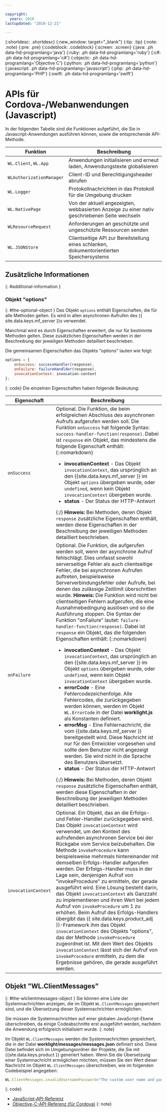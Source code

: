 ```yaml
---

copyright:
  years: 2018
lastupdated: "2018-12-21"

---
```


{:shortdesc: .shortdesc}
{:new_window: target="_blank"}
{:tip: .tip}
{:note: .note}
{:pre: .pre}
{:codeblock: .codeblock}
{:screen: .screen}
{:java: .ph data-hd-programlang='java'}
{:ruby: .ph data-hd-programlang='ruby'}
{:c#: .ph data-hd-programlang='c#'}
{:objectc: .ph data-hd-programlang='Objective C'}
{:python: .ph data-hd-programlang='python'}
{:javascript: .ph data-hd-programlang='javascript'}
{:php: .ph data-hd-programlang='PHP'}
{:swift: .ph data-hd-programlang='swift'}

# APIs für Cordova-/Webanwendungen (Javascript)

In der folgenden Tabelle sind die Funktionen aufgeführt, die Sie in Javascript-Anwendungen ausführen können, sowie die entsprechende API-Methode.

| Funktion | Beschreibung |
|----------|-------------|
| `WL.Client`, `WL.App` | Anwendungen initialisieren und erneut laden, Anwendungstexte globalisieren |
| `WLAuthorizationManager` | Client-ID und Berechtigungsheader abrufen |
| `WL.Logger` | Protokollnachrichten in das Protokoll für die Umgebung drucken |
| `WL.NativePage` | Von der aktuell angezeigten, webbasierten Anzeige zu einer nativ geschriebenen Seite wechseln |
| `WLResourceRequest` | Anforderungen an geschützte und ungeschützte Ressourcen senden |
| `WL.JSONStore` | Clientseitige API zur Bereitstellung eines schlanken, dokumentorientierten Speichersystems |

## Zusätzliche Informationen
{: #additional-information }
### Objekt "options"
{: #the-optional-object }
Das Objekt `options` enthält Eigenschaften, die für alle Methoden gelten. Es wird in allen asynchronen Aufrufen des {{ site.data.keys.mf_server }}s verwendet. 

Manchmal wird es durch Eigenschaften erweitert, die nur für bestimmte Methoden gelten. Diese zusätzlichen Eigenschaften werden in der Beschreibung der jeweiligen Methoden detailliert beschrieben. 

Die gemeinsamen Eigenschaften das Objekts "options" lauten wie folgt: 

```javascript
options = {
    onSuccess: successHandler(response),
    onFailure: failureHandlder(response),
    invocationContext: invocation-context
};
```
{: code}
Die einzelnen Eigenschaften haben folgende Bedeutung: 

| Eigenschaft | Beschreibung |
|----------|-------------|
| `onSuccess` | Optional. Die Funktion, die beim erfolgreichen Abschluss des asynchronen Aufrufs aufgerufen werden soll. Die Funktion `onSuccess` hat folgende Syntax: `success-handler-function(response)`. Dabei ist `response` ein Objekt, das mindestens die folgende Eigenschaft enthält: {::nomarkdown}<ul><li><b>invocationContext</b> - Das Objekt <code>invocationContext</code>, das ursprünglich an den {{site.data.keys.mf_server }} im Objekt <code>options</code> übergeben wurde, oder <code>undefined</code>, wenn kein Objekt <code>invocationContext</code> übergeben wurde.</li><li><b>status</b> - Der Status der HTTP-Antwort</li></ul>{:/} **Hinweis:** Bei Methoden, deren Objekt `response` zusätzliche Eigenschaften enthält, werden diese Eigenschaften in der Beschreibung der jeweiligen Methoden detailliert beschrieben. |
| `onFailure` | Optional. Die Funktion, die aufgerufen werden soll, wenn der asynchrone Aufruf fehlschlägt. Dies umfasst sowohl serverseitige Fehler als auch clientseitige Fehler, die bei asynchronen Aufrufen auftreten, beispielsweise Serververbindungsfehler oder Aufrufe, bei denen das zulässige Zeitlimit überschritten wurde. **Hinweis:** Die Funktion wird nicht bei clientseitigen Fehlern aufgerufen, die eine Ausnahmebedingung auslösen und so die Ausführung stoppen. Die Syntax der Funktion "onFailure" lautet: `failure-handler-function(response)`. Dabei ist `response` ein Objekt, das die folgenden Eigenschaften enthält: {::nomarkdown}<ul><li><b>invocationContext</b> - Das Objekt <code>invocationContext</code>, das ursprünglich an den {{site.data.keys.mf_server }} im Objekt <code>options</code> übergeben wurde, oder <code>undefined</code>, wenn kein Objekt <code>invocationContext</code> übergeben wurde.</li><li><b>errorCode</b> - Eine Fehlercodezeichenfolge. Alle Fehlercodes, die zurückgegeben werden können, werden im Objekt <code>WL.ErrorCode</code> in der Datei <b>worklight.js</b> als Konstanten definiert. </li><li><b>errorMsg</b> - Eine Fehlernachricht, die vom {{site.data.keys.mf_server }} bereitgestellt wird. Diese Nachricht ist nur für den Entwickler vorgesehen und sollte dem Benutzer nicht angezeigt werden. Sie wird nicht in die Sprache des Benutzers übersetzt.</li><li><b>status</b> - Der Status der HTTP-Antwort</li></ul>{:/} **Hinweis:** Bei Methoden, deren Objekt `response` zusätzliche Eigenschaften enthält, werden diese Eigenschaften in der Beschreibung der jeweiligen Methoden detailliert beschrieben. |
| `invocationContext` | Optional. Ein Objekt, das an die Erfolgs- und Fehler-Handler zurückgegeben wird. Das Objekt `invocationContext` wird verwendet, um den Kontext des aufrufenden asynchronen Service bei der Rückgabe vom Service beizubehalten. Die Methode `invokeProcedure` kann beispielsweise mehrmals hintereinander mit demselben Erfolgs-Handler aufgerufen werden. Der Erfolgs-Handler muss in der Lage sein, denjenigen Aufruf von "invokeProcedure" zu ermitteln, der gerade ausgeführt wird. Eine Lösung besteht darin, das Objekt `invocationContext` als Ganzzahl zu implementieren und ihren Wert bei jedem Aufruf von `invokeProcedure` um 1 zu erhöhen. Beim Aufruf des Erfolgs-Handlers übergibt das {{ site.data.keys.product_adj }}-Framework ihm das Objekt `invocationContext` des Objekts "options", das der Methode `invokeProcedure` zugeordnet ist. Mit dem Wert des Objekts `invocationContext` lässt sich der Aufruf von `invokeProcedure` ermitteln, zu dem die Ergebnisse gehören, die gerade ausgeführt werden. |

## Objekt "WL.ClientMessages"
{: #the-wlclientmessages-object }
Sie können eine Liste der Systemnachrichten anzeigen, die im Objekt `WL.ClientMessages` gespeichert sind, und die Übersetzung dieser Systemnachrichten ermöglichen. 

Sie müssen die Systemnachrichten auf einer globalen JavaScript-Ebene überschreiben, da einige Codeabschnitte erst ausgeführt werden, nachdem die Anwendung erfolgreich initialisiert wurde.
{: note}

Im Objekt `WL.ClientMessages` werden die Systemnachrichten gespeichert, die in der Datei **worklight/messages/messages.json** definiert sind. Diese Datei befindet sich im Umgebungsordner der Projekte, die Sie mit {{site.data.keys.product }} generiert haben. Wenn Sie die Übersetzung einer Systemnachricht ermöglichen möchten, müssen Sie den Wert dieser Nachricht im Objekt  `WL.ClientMessages` überschreiben, wie im folgenden Codebeispiel angegeben: 

```javascript
WL.ClientMessages.invalidUsernamePassword="The custom user name and password are not valid";
```
{: code}


* [JavaScript-API-Referenz](http://mobilefirstplatform.ibmcloud.com/tutorials/en/foundation/8.0/api/client-side-api/javascript/client/#javascript-api-reference)
* [Objective-C-API-Referenz (für Cordova)](http://mobilefirstplatform.ibmcloud.com/tutorials/en/foundation/8.0/api/client-side-api/javascript/client/#objective-c-api-reference-for-cordova)
{: note}
